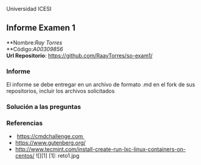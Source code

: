 Universidad ICESI
## Informe Examen 1
**Nombre:*Ray Torres*  
**Código:*A00309856*  
**Url Repositorio**: https://github.com/RaayTorres/so-exam1/

### Informe
El informe se debe entregar en un archivo de formato .md en el fork de sus
repositorios, incluir los archivos solicitados

### Solución a las preguntas

### Referencias
-  https://cmdchallenge.com 
- https://www.gutenberg.org/
- http://www.tecmint.com/install-create-run-lxc-linux-containers-on-centos/
![][1]
[1]: reto1.jpg
